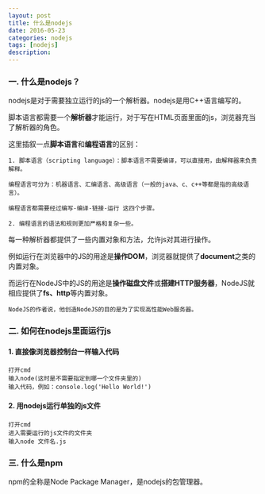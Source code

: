 ```yaml
---
layout: post
title: 什么是nodejs
date: 2016-05-23
categories: nodejs
tags: [nodejs]
description: 
---
```


### 一. 什么是nodejs？

nodejs是对于需要独立运行的js的一个解析器。nodejs是用C++语言编写的。

脚本语言都需要一个**解析器**才能运行，对于写在HTML页面里面的js，浏览器充当了解析器的角色。

这里插叙一点**脚本语言**和**编程语言**的区别：

    1. 脚本语言（scripting language）：脚本语言不需要编译，可以直接用，由解释器来负责解释。 
    
    编程语言可分为：机器语言、汇编语言、高级语言（一般的java、c、c++等都是指的高级语言）。
    
    编程语言都需要经过编写-编译-链接-运行 这四个步骤。
    
    2. 编程语言的语法和规则更加严格和复杂一些。

每一种解析器都提供了一些内置对象和方法，允许js对其进行操作。

例如运行在浏览器中的JS的用途是**操作DOM**，浏览器就提供了**document**之类的内置对象。

而运行在NodeJS中的JS的用途是**操作磁盘文件**或**搭建HTTP服务器**，NodeJS就相应提供了**fs、http**等内置对象。

    NodeJS的作者说，他创造NodeJS的目的是为了实现高性能Web服务器。

### 二. 如何在nodejs里面运行js

#### 1. 直接像浏览器控制台一样输入代码

    打开cmd
    输入node(这时是不需要指定到哪一个文件夹里的)
    输入代码，例如：console.log('Hello World!')

#### 2. 用nodejs运行单独的js文件

    打开cmd
    进入需要运行的js文件的文件夹
    输入node 文件名.js

### 三. 什么是npm

npm的全称是Node Package Manager，是nodejs的包管理器。

